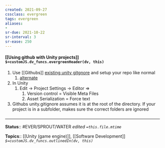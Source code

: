 ```yaml
---
created: 2021-09-27
cssclass: evergreen
tags: evergreen
aliases:
- 
sr-due: 2021-10-22
sr-interval: 3
sr-ease: 250
---
```

#### [[Using github with Unity projects]] `$=customJS.dv_funcs.evergreenHeader(dv, this)`

1. Use [[Githubs]] [existing unity gitgnore](https://github.com/github/gitignore/blob/master/Unity.gitignore) and setup your repo like normal
	1. [alternate](https://gist.github.com/FullStackForger/20bbf62861394b1a3de0#file-gitignore)
2. In Unity
	1. Edit -> Project Settings -> Editor =>
		1. Version control = Visible Meta Files
		2. Asset Serialization = Force text
3. Githubs unity.gitignore assumes it is at the root of the directory. If your project is in a subfolder, makes sure the correct folders are ignored

### <hr class="footnote"/>

**Status**:: #EVER/SPROUT/WATER 
*edited `=this.file.mtime`*

**Topics**:: [[Unity (game engine)]], [[Software Development]]
*`$=customJS.dv_funcs.outlinedIn(dv, this)`*

